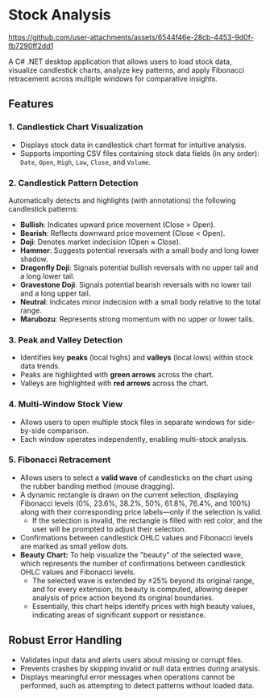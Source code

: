 # Stock Analysis

https://github.com/user-attachments/assets/6544f46e-28cb-4453-9d0f-fb7290ff2dd1

A C# .NET desktop application that allows users to load stock data, visualize candlestick charts, analyze key patterns, and apply Fibonacci retracement across multiple windows for comparative insights.

## Features

### 1. **Candlestick Chart Visualization**
- Displays stock data in candlestick chart format for intuitive analysis.
- Supports importing CSV files containing stock data fields (in any order): `Date`, `Open`, `High`, `Low`, `Close`, and `Volume`.

### 2. **Candlestick Pattern Detection**
Automatically detects and highlights (with annotations) the following candlestick patterns:
- **Bullish**: Indicates upward price movement (Close > Open).
- **Bearish**: Reflects downward price movement (Close < Open).
- **Doji**: Denotes market indecision (Open ≈ Close).
- **Hammer**: Suggests potential reversals with a small body and long lower shadow.
- **Dragonfly Doji**: Signals potential bullish reversals with no upper tail and a long lower tail.
- **Gravestone Doji**: Signals potential bearish reversals with no lower tail and a long upper tail.
- **Neutral**: Indicates minor indecision with a small body relative to the total range.
- **Marubozu**: Represents strong momentum with no upper or lower tails.

### 3. **Peak and Valley Detection**
- Identifies key **peaks** (local highs) and **valleys** (local lows) within stock data trends.
- Peaks are highlighted with **green arrows** across the chart.
- Valleys are highlighted with **red arrows** across the chart.

### 4. **Multi-Window Stock View**
- Allows users to open multiple stock files in separate windows for side-by-side comparison.
- Each window operates independently, enabling multi-stock analysis.

### 5. **Fibonacci Retracement**
- Allows users to select a **valid wave** of candlesticks on the chart using the rubber banding method (mouse dragging).
- A dynamic rectangle is drawn on the current selection, displaying Fibonacci levels (0%, 23.6%, 38.2%, 50%, 61.8%, 76.4%, and 100%) along with their corresponding price labels—only if the selection is valid.
   - If the selection is invalid, the rectangle is filled with red color, and the user will be prompted to adjust their selection.
- Confirmations between candlestick OHLC values and Fibonacci levels are marked as small yellow dots.
-  **Beauty Chart:** To help visualize the "beauty" of the selected wave, which represents the number of confirmations between candlestick OHLC values and Fibonacci levels.
   - The selected wave is extended by ±25% beyond its original range, and for every extension, its beauty is computed, allowing deeper analysis of price action beyond its original boundaries.
   - Essentially, this chart helps identify prices with high beauty values, indicating areas of significant support or resistance.
## Robust Error Handling
- Validates input data and alerts users about missing or corrupt files.
- Prevents crashes by skipping invalid or null data entries during analysis.
- Displays meaningful error messages when operations cannot be performed, such as attempting to detect patterns without loaded data.

